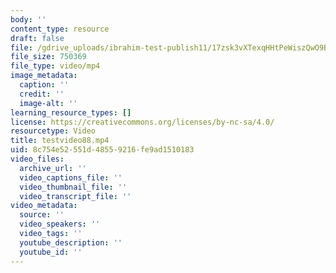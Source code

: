 ```yaml
---
body: ''
content_type: resource
draft: false
file: /gdrive_uploads/ibrahim-test-publish11/17zsk3vXTexqHHtPeWiszQwO9B9fxKqpZ/testvideo88.mp4
file_size: 750369
file_type: video/mp4
image_metadata:
  caption: ''
  credit: ''
  image-alt: ''
learning_resource_types: []
license: https://creativecommons.org/licenses/by-nc-sa/4.0/
resourcetype: Video
title: testvideo88.mp4
uid: 8c754e52-551d-4855-9216-fe9ad1510183
video_files:
  archive_url: ''
  video_captions_file: ''
  video_thumbnail_file: ''
  video_transcript_file: ''
video_metadata:
  source: ''
  video_speakers: ''
  video_tags: ''
  youtube_description: ''
  youtube_id: ''
---
```

